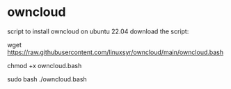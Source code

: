 # owncloud
script to install owncloud on ubuntu 22.04
download the script:

wget https://raw.githubusercontent.com/linuxsyr/owncloud/main/owncloud.bash

chmod +x owncloud.bash 


sudo bash ./owncloud.bash

